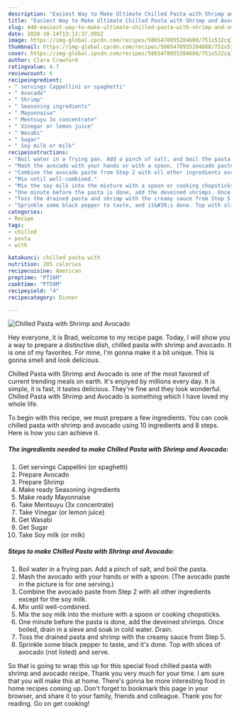 ```yaml
---
description: "Easiest Way to Make Ultimate Chilled Pasta with Shrimp and Avocado"
title: "Easiest Way to Make Ultimate Chilled Pasta with Shrimp and Avocado"
slug: 440-easiest-way-to-make-ultimate-chilled-pasta-with-shrimp-and-avocado
date: 2020-10-14T13:13:37.595Z
image: https://img-global.cpcdn.com/recipes/5865478955204608/751x532cq70/chilled-pasta-with-shrimp-and-avocado-recipe-main-photo.jpg
thumbnail: https://img-global.cpcdn.com/recipes/5865478955204608/751x532cq70/chilled-pasta-with-shrimp-and-avocado-recipe-main-photo.jpg
cover: https://img-global.cpcdn.com/recipes/5865478955204608/751x532cq70/chilled-pasta-with-shrimp-and-avocado-recipe-main-photo.jpg
author: Clara Crawford
ratingvalue: 4.7
reviewcount: 6
recipeingredient:
- " servings Cappellini or spaghetti"
- " Avocado"
- " Shrimp"
- " Seasoning ingredients"
- " Mayonnaise"
- " Mentsuyu 3x concentrate"
- " Vinegar or lemon juice"
- " Wasabi"
- " Sugar"
- " Soy milk or milk"
recipeinstructions:
- "Boil water in a frying pan. Add a pinch of salt, and boil the pasta."
- "Mash the avocado with your hands or with a spoon. (The avocado paste in the picture is for one serving.)"
- "Combine the avocado paste from Step 2 with all other ingredients except for the soy milk."
- "Mix until well-combined."
- "Mix the soy milk into the mixture with a spoon or cooking chopsticks."
- "One minute before the pasta is done, add the deveined shrimps. Once boiled, drain in a sieve and soak in cold water. Drain."
- "Toss the drained pasta and shrimp with the creamy sauce from Step 5."
- "Sprinkle some black pepper to taste, and it&#39;s done. Top with slices of avocado (not listed) and serve."
categories:
- Recipe
tags:
- chilled
- pasta
- with

katakunci: chilled pasta with 
nutrition: 205 calories
recipecuisine: American
preptime: "PT16M"
cooktime: "PT59M"
recipeyield: "4"
recipecategory: Dinner

---
```



![Chilled Pasta with Shrimp and Avocado](https://img-global.cpcdn.com/recipes/5865478955204608/751x532cq70/chilled-pasta-with-shrimp-and-avocado-recipe-main-photo.jpg)

Hey everyone, it is Brad, welcome to my recipe page. Today, I will show you a way to prepare a distinctive dish, chilled pasta with shrimp and avocado. It is one of my favorites. For mine, I'm gonna make it a bit unique. This is gonna smell and look delicious.



Chilled Pasta with Shrimp and Avocado is one of the most favored of current trending meals on earth. It's enjoyed by millions every day. It is simple, it is fast, it tastes delicious. They're fine and they look wonderful. Chilled Pasta with Shrimp and Avocado is something which I have loved my whole life.


To begin with this recipe, we must prepare a few ingredients. You can cook chilled pasta with shrimp and avocado using 10 ingredients and 8 steps. Here is how you can achieve it.

<!--inarticleads1-->

##### The ingredients needed to make Chilled Pasta with Shrimp and Avocado:

1. Get  servings Cappellini (or spaghetti)
1. Prepare  Avocado
1. Prepare  Shrimp
1. Make ready  Seasoning ingredients
1. Make ready  Mayonnaise
1. Take  Mentsuyu (3x concentrate)
1. Take  Vinegar (or lemon juice)
1. Get  Wasabi
1. Get  Sugar
1. Take  Soy milk (or milk)




<!--inarticleads2-->

##### Steps to make Chilled Pasta with Shrimp and Avocado:

1. Boil water in a frying pan. Add a pinch of salt, and boil the pasta.
1. Mash the avocado with your hands or with a spoon. (The avocado paste in the picture is for one serving.)
1. Combine the avocado paste from Step 2 with all other ingredients except for the soy milk.
1. Mix until well-combined.
1. Mix the soy milk into the mixture with a spoon or cooking chopsticks.
1. One minute before the pasta is done, add the deveined shrimps. Once boiled, drain in a sieve and soak in cold water. Drain.
1. Toss the drained pasta and shrimp with the creamy sauce from Step 5.
1. Sprinkle some black pepper to taste, and it&#39;s done. Top with slices of avocado (not listed) and serve.




So that is going to wrap this up for this special food chilled pasta with shrimp and avocado recipe. Thank you very much for your time. I am sure that you will make this at home. There's gonna be more interesting food in home recipes coming up. Don't forget to bookmark this page in your browser, and share it to your family, friends and colleague. Thank you for reading. Go on get cooking!
